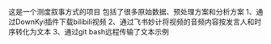 这是一个测度叙事方式的项目
包括了很多原始数据、预处理方案和分析方案
1、通过DownKyi插件下载bilibili视频
2、通过飞书妙计将视频的音频内容按发言人和时序转化为文本
3、通过git bash远程传输了文本示例
